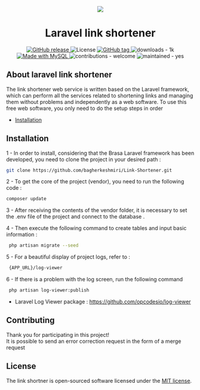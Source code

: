 <div align="center">
<img src="https://droidtechknow.com/top-things/url-shortener-to-make-money/images/url-shortener.jpg">
</div>

<h1 align="center">Laravel link shortener</h1>

<div align="center">
<a href="https://github.com/bagherkeshmiri/Link-Shortener/releases/">
    <img src="https://img.shields.io/github/release/bagherkeshmiri/Link-Shortener?include_prereleases=&sort=semver&color=red" alt="GitHub release">
</a>
<img src="https://img.shields.io/badge/License-MIT-green" alt="License">
<a href="https://github.com/bagherkeshmiri/Link-Shortener/releases/">
    <img src="https://img.shields.io/github/tag/bagherkeshmiri/Link-Shortener?include_prereleases=&sort=semver&color=blue" alt="GitHub tag">
</a>
<img src="https://img.shields.io/badge/downloads-1k-ffb84d" alt="downloads - 1k">
<a href="https://www.mysql.com/" title="Go to MySQL homepage">
    <img src="https://img.shields.io/badge/MySQL-%3E=5.7-blue?logo=mysql&logoColor=white" alt="Made with MySQL">
</a>
<img src="https://img.shields.io/badge/contributions-welcome-yellow" alt="contributions - welcome">
<img src="https://img.shields.io/badge/maintained-yes-blue" alt="maintained - yes">
</div>

## About laravel link shortener
The link shortener web service is written based on the Laravel framework, which can perform all the services related to shortening links and managing them without problems and independently as a web software. To use this free web software, you only need to do the setup steps in order

- [Installation](#installation)

## Installation
1 - In order to install, considering that the Brasa Laravel framework has been developed, you need to clone the project in your desired path :
```bash
git clone https://github.com/bagherkeshmiri/Link-Shortener.git
```

2 - To get the core of the project (vendor), you need to run the following code :
```bash
composer update
```

3 - After receiving the contents of the vendor folder, it is necessary to set the .env file of the project and connect to the database .

4 - Then execute the following command to create tables and input basic information :
```bash
 php artisan migrate --seed
```

5 - For a beautiful display of project logs, refer to :
```bash
 {APP_URL}/log-viewer
```

6 - If there is a problem with the log screen, run the following command
```bash
 php artisan log-viewer:publish
```
- Laravel Log Viewer package : https://github.com/opcodesio/log-viewer


## Contributing
Thank you for participating in this project! \
It is possible to send an error correction request in the form of a merge request


## License
The link shortner is open-sourced software licensed under the [MIT license](https://opensource.org/licenses/MIT).
